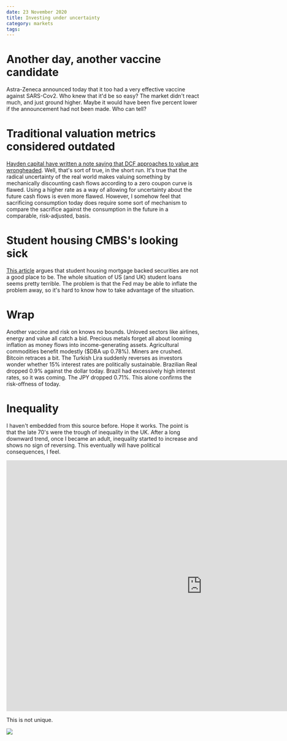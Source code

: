 ```yaml
---
date: 23 November 2020
title: Investing under uncertainty
category: markets
tags:
---
```


# Another day, another vaccine candidate

Astra-Zeneca announced today that it too had a very effective vaccine against SARS-Cov2. 
Who knew that it'd be so easy?
The market didn't react much, and just ground higher.
Maybe it would have been five percent lower if the announcement had not been made.
Who can tell?

# Traditional valuation metrics considered outdated

[Hayden capital have written a note saying that DCF approaches to value are wrongheaded](https://seekingalpha.com/article/4390483-hayden-capital-quarterly-letter-q3-2020).
Well, that's sort of true, in the short run. 
It's true that the radical uncertainty of the real world makes valuing something by mechanically discounting cash flows according to a zero coupon curve is flawed. Using a higher rate as a way of allowing for uncertainty about the future cash flows is even more flawed. 
However, I somehow feel that sacrificing consumption today does require some sort of mechanism to compare the sacrifice against the consumption in the future in a comparable, risk-adjusted, basis. 

# Student housing CMBS's looking sick

[This article](https://wolfstreet.com/2020/11/22/taxpayers-face-435-billion-in-student-loan-losses-already-baked-in-department-of-education-study/) argues that student housing mortgage backed securities are not a good place to be. 
The whole situation of US (and UK) student loans seems pretty terrible. 
The problem is that the Fed may be able to inflate the problem away, so it's hard to know how to take advantage of the situation.


# Wrap

Another vaccine and risk on knows no bounds.
Unloved sectors like airlines, energy and value all catch a bid.
Precious metals forget all about looming inflation as money flows into income-generating assets.
Agricultural commodities benefit modestly ($DBA up 0.78%).
Miners are crushed.
Bitcoin retraces a bit.
The Turkish Lira suddenly reverses as investors wonder whether 15% interest rates are politically sustainable.
Brazilian Real dropped 0.9% against the dollar today. Brazil had excessively high interest rates, so it was coming.
The JPY dropped 0.71%. This alone confirms the risk-offness of today.

# Inequality

I haven't embedded from this source before. Hope it works. 
The point is that the late 70's were the trough of inequality in the UK. 
After a long downward trend, once I became an adult, inequality started to increase and shows no sign of reversing.
This eventually will have political consequences, I feel.

<iframe style="border: 0px none;" src="http://chartbookofeconomicinequality.com/wp-content/uploads/countrycharts/UK/UK_Chartbook.html" height="655" width="1020" scrolling="no"></iframe>

This is not unique. 

<img src="https://ourworldindata.org/uploads/2018/07/Top-Incomes-750x536.png">
